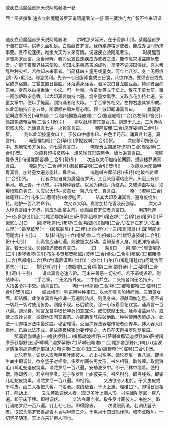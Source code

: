 速疾立验魔醯首罗天说阿尾奢法一卷


西土圣贤撰集
速疾立验魔醯首罗天说阿尾奢法一卷
唐三藏沙门大广智不空奉诏译


　　

速疾立验魔醯首罗天说阿尾奢法
　　尔时那罗延天。在于香醉山顶。请魔醯首罗于自在宫中。供养头面礼足。白魔醯首罗言。我所乘迦楼罗使者。能成办世间所求事要。且不能速疾。唯愿大天为未来有情。说速疾立验阿尾奢法。
　　时魔醯首罗告那罗延言。汝当谛听。我为汝宣说速疾成办使者之法。能作息灾增益降伏敬爱。亦能于夜摩界往来使役。能知未来善恶吉凶成败。旱涝不调邻国侵扰。恶人叛乱种种灾祥。若欲知未来事者。当简择四五童男或童女。可年七八岁。身上无瘢痕[病-丙+猒]记。聪慧灵利。先令一七日服素食或三日食。凡欲作法。要须吉日或鬼宿或岁宿直。甘露直直日最胜。沐浴遍身涂香。着净衣口含龙脑豆蔻。持诵者面向东坐。身前以白檀香涂一小坛。可一肘量。令童女等立于坛上。散花于童女前。置一阏伽炉取安息香。以大印真言加持七遍。烧令童女熏手。又取赤花加持七遍。安童女掌中。便以手掩面。则持诵者结大印。二手合掌外相交。左押右虚其掌即成。以此印加持自身五处。所谓额右肩左肩心喉。顶上散印即诵真言曰。
　　曩谟婆誐嚩底摩贺(引)母捺嶷(二合)迦吒攞施弃底哩(二合)施嶷底哩(二合)路左儞伊舍(引)儞跛输跛帝娑嚩(二合引)贺(引)
　　则以此印按其童女顶。则想于头上。三角赤色炽盛火轮。光诵真言七遍。火轮真言曰。
　　唵阿儗儞(二合)施弃娑嚩(二合引)贺。
　　则以此印按童女口上。于彼口中想水轮。白色半月形。诵真言七遍。真言曰。
　　唵惹攞祖哩(二合)拏(引)摩抳娑嚩(二合引)贺。
　　次应移印按彼心中。想地轮形方黄色。诵七遍真言曰。
　　唵摩贺么攞跛啰讫啰(二合)摩娑嚩(二合引)贺。
　　次应移印按彼脐中。想风轮其形圆黑色。诵七遍真言曰。
　　唵尾曩多(引)句攞曩那娑嚩(二合引)贺(引)
　　次应以大印加持彼两脚。想迦楼罗诵真言曰。
　　唵跛乞史(二合)啰(引)惹跛那娑嚩(二合引)贺(引)
　　次应以大印诵甲胄真言。加持童女遍身旋转。真言曰。
　　唵迦嚩左摩部(引)多(引)地跛帝娑嚩(二合引)贺。
　　行者次应自身为魔醯首罗天。三目头冠璎珞庄严。头冠上有佛半月。项上青。十八臂。手持种种器仗。以龙为绅线。角络系。又彼涂血写及。须臾顷观自身已。次应以大印护彼童女一百八命节。真言曰。
　　唵(一)蜜哩(二合)体尾野(二合)吒多(二)惹缚(引)揄啰迦苫。
　　结其大印及诵真言。遍身旋绕加持。则护一百八种命节。
　　次又以大印。真言加持花香及阏伽等。
　　次又以大印真言结十方界。则应对此童女前。诵魔醯首罗使者真言曰。
　　唎跻吒迦(一)么多那(引)誐(二)尾洒娜跛拏(三)萨摩那誐啰(四)尾讫啰(二合)摩(五)尾罗(引)萨誐底(六)[口　　梨]济吒迦(七)布啰(二合)哩跛(引)担囕(二合八)左罗左罗(九)左里左里(十)跛拏跛拏(十一)跛尼跛尼(十二)伴(上)尔伴尔(十三)羯耻羯耻(十四)阿尾舍阿尾舍(十五)[口　　梨]跻吒迦(十六)噜奴噌(二合)抧娘(二合)跋野底娑嚩(二合引)贺(十七引)
　　此真言应诵七遍。则彼童女战动。当知圣者入身。则更弹指诵真言。若无现验。次诵摧迫使者真言曰。
　　[口　　梨][口　　梨]耶(一)摩鲁呬多(二引)素啰素啰(三引)布尔多贺那贺那(四)波啰(二合)憾么(二合引)那尼(五)那睹噜(二合)尼都噜(二合)尼(六)谟尼谟尼(七)伴(上)尔伴(上)尔(八)羯耻羯耻(九)阿尾舍阿尾舍(十)[口　　梨]跻吒迦(十一)噜奴噌(二合)枳娘(二合)跛野帝(十二)娑嚩(二合引)诃(十三引)
　　诵此真言必速应验。问未来善恶一切灾祥。若不语或语迟。则结棒印。
　　二手合掌。二无名指外支。二中指并立。二头指各钩无名指头。二大指各令押中交。诵真言曰。
　　唵(一)母那誐(二合)啰(二)都噜都噜(三)娑嚩(二合引)贺(引四)
　　结此棒印。则语问种种事已。以大印真言加持阏伽。三洒童女面。即结解。此使者真言先应诵一万遍则法成。则见身来。须献阏伽乞愿。愿圣者一切处一切时使用皆办。则隐不现。已后欲使。涂一小坛着香花饮食。诵真言一百八遍。则现身。则言龙宫中取长年药如意宝珠。或使夜摩王处。延命增益寿命。或使上取妙甘露。或使他国问其善恶。亦能助军阵摧破他敌。种种使用悉能成办。此法一切迦楼罗法中最殊胜。秘密难得。汝当拣择法器堪传授者而传与。非人器人即损他。已后此法不成。是故应极秘密勿妄传受之。大自在天迦楼罗陀罗尼曰。
　　那谟婆伽嚩底(一)噜驮啰野(二)嗔那劫波啰野(三)萨嚩微那延迦啰野(四)萨嚩羯摩莎驮那野(五)萨嚩嚩尸迦罗拏野(六)萨嚩设睹噜(二合)尾那舍那野(七)唵(八)迦波罗质担嗔那迦波罗部担(九)噜讷噜(二合)枳娘(二合)跛野帝(十)娑嚩(二合引)贺。
　　此陀罗尼。调伏人取赤芭蕉叶画彼人。心上书名字。诵陀罗尼一百八遍。即埋牛粪中即调伏。欲令竖子对相憎。多罗叶画彼男女形。书名相背。取线缠。取鼠狼毛山鸡毛蛇退皮烧熏。诵陀罗尼一百八遍。安劫波罗中。即于尸林中埋着。便相憎。除却依旧。若令相怜者。还于多罗叶上画彼夫形。书名相合。取白线系。取雀儿毛蛇皮烧熏。诵陀罗尼一百八遍。即相怜。
　　又法欲令人相打。于大虫皮或于牛皮。画二人相把头髻。书名著。取线缠着。于火上重。埋碓臼下。即得日日相打。除劫止。
　　又法若欲调伏人者。取贝多叶上画人形。书名诵陀罗尼一百八遍。即于床下埋。即得调伏。
　　又法令尿血者。取多罗叶画彼人。书姓名。取钉诵陀罗尼一百八遍。钉上七七日。即得除去。
　　次说眼药法。若调伏竖子者。取蛇头竭罗安善那青木香写甲蜂二介。于黑月十四日捣作抹。和肉点眼角。一切竖子随逐。天上亦来非但人间也。


